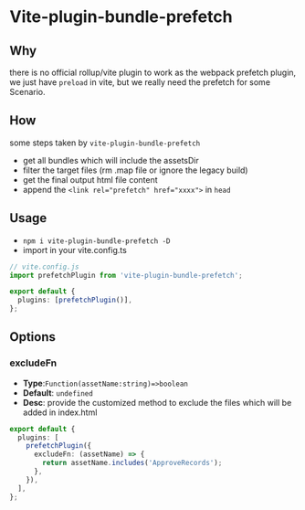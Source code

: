 # Vite-plugin-bundle-prefetch

## Why

there is no official rollup/vite plugin to work as the webpack prefetch plugin, we just have `preload` in vite, but we really need the prefetch for some Scenario.

## How

some steps taken by `vite-plugin-bundle-prefetch`

- get all bundles which will include the assetsDir
- filter the target files (rm .map file or ignore the legacy build)
- get the final output html file content
- append the `<link rel="prefetch" href="xxxx">` in `head`

## Usage

- `npm i vite-plugin-bundle-prefetch -D`
- import in your vite.config.ts

```ts
// vite.config.js
import prefetchPlugin from 'vite-plugin-bundle-prefetch';

export default {
  plugins: [prefetchPlugin()],
};
```

## Options

### excludeFn

- **Type**:`Function(assetName:string)=>boolean`
- **Default**: `undefined`
- **Desc**: provide the customized method to exclude the files which will be added in index.html

```ts
export default {
  plugins: [
    prefetchPlugin({
      excludeFn: (assetName) => {
        return assetName.includes('ApproveRecords');
      },
    }),
  ],
};
```
